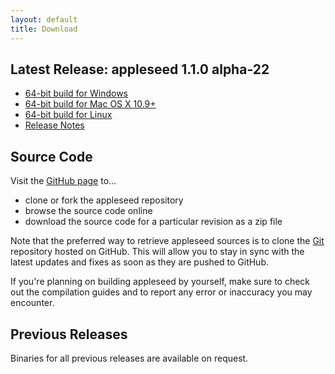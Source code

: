 ```yaml
---
layout: default
title: Download
---
```


## Latest Release: appleseed 1.1.0 alpha-22

* [64-bit build for Windows](https://github.com/appleseedhq/appleseed/releases/download/1.1.0-alpha-22/appleseed-1.1.0-alpha-22-0-gcdbec94-win64-vs110.zip)
* [64-bit build for Mac OS X 10.9+](https://github.com/appleseedhq/appleseed/releases/download/1.1.0-alpha-22/appleseed-1.1.0-alpha-22-0-gcdbec94-mac64-clang5.zip)
* [64-bit build for Linux](https://github.com/appleseedhq/appleseed/releases/download/1.1.0-alpha-22/appleseed-1.1.0-alpha-22-0-gcdbec94-linux64-gcc48.tgz)
* [Release Notes](https://github.com/appleseedhq/appleseed/releases/tag/1.1.0-alpha-22)


## Source Code

Visit the [GitHub page](https://github.com/appleseedhq/appleseed) to...

* clone or fork the appleseed repository
* browse the source code online
* download the source code for a particular revision as a zip file

Note that the preferred way to retrieve appleseed sources is to clone the [Git](http://git-scm.com/) repository hosted on GitHub. This will allow you to stay in sync with the latest updates and fixes as soon as they are pushed to GitHub.


If you're planning on building appleseed by yourself, make sure to check out the compilation guides and to report any error or inaccuracy you may encounter.


## Previous Releases

Binaries for all previous releases are available on request.
